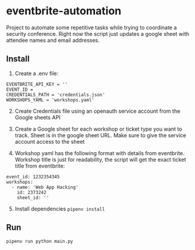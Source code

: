 # eventbrite-automation

Project to automate some repetitive tasks while trying to coordinate a security conference. Right now the script just updates a google sheet with attendee names and email addresses.

## Install

1. Create a .env file:

```
EVENTBRITE_API_KEY = ''
EVENT_ID = 
CREDENTIALS_PATH = 'credentials.json'
WORKSHOPS_YAML = 'workshops.yaml'
```

2. Create Credentials file using an openauth service account from the Google sheets API

3. Create a Google sheet for each workshop or ticket type you want to track. Sheet is in the google sheet URL. Make sure to give the service account access to the sheet

4. Workshop yaml has the following format with details from eventbrite. Workshop title is just for readability, the script will get the exact ticket title from eventbrite:

```
event_id: 1232354345
workshops:
  - name: 'Web App Hacking' 
    id: 2373242
    sheet_id: ''
```

5. Install dependencies `pipenv install`

## Run

`pipenv run python main.py`